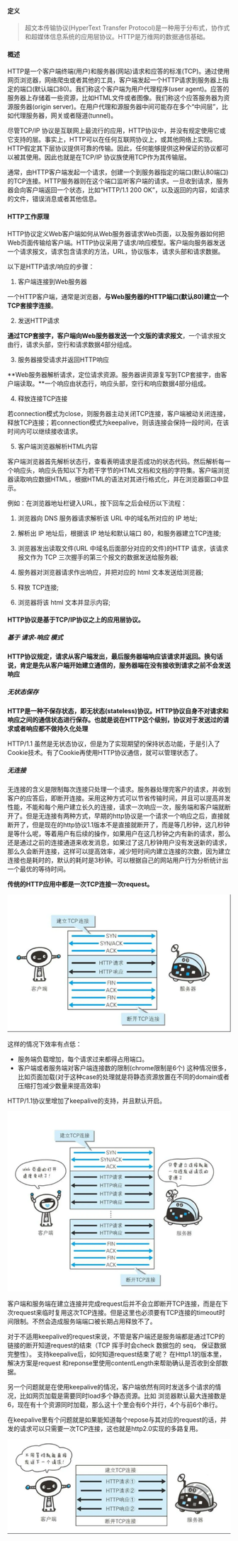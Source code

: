 #### 定义
> 超文本传输协议(HyperText Transfer Protocol)是一种用于分布式，协作式和超媒体信息系统的应用层协议。HTTP是万维网的数据通信基础。

#### 概述

HTTP是一个客户端终端(用户)和服务器(网站)请求和应答的标准(TCP)。通过使用网页浏览器，网络爬虫或者其他的工具，客户端发起一个HTTP请求到服务器上指定的端口(默认端口80)。我们称这个客户端为用户代理程序(user agent)。应答的服务器上存储着一些资源，比如HTML文件或者图像。我们称这个应答服务器为资源服务器(origin server)。在用户代理和源服务器中间可能存在多个“中间层”，比如代理服务器，网关或者隧道(tunnel)。

尽管TCP/IP 协议是互联网上最流行的应用，HTTP协议中，并没有规定使用它或它支持的层。事实上，HTTP可以在任何互联网协议上，或其他网络上实现。HTTP假定其下层协议提供可靠的传输。因此，任何能够提供这种保证的协议都可以被其使用。因此也就是在TCP/IP 协议族使用TCP作为其传输层。

通常，由HTTP客户端发起一个请求，创建一个到服务器指定的端口(默认80端口)的TCP连接。HTTP服务器则在这个端口监听客户端的请求。一旦收到请求，服务器会向客户端返回一个状态，比如“HTTP/1.1 200 OK”，以及返回的内容，如请求的文件，错误消息或者其他信息。

#### HTTP工作原理

HTTP协议定义Web客户端如何从Web服务器请求Web页面，以及服务器如何把Web页面传输给客户端。HTTP协议采用了请求/响应模型。客户端向服务器发送一个请求报文，请求包含请求的方法，URL，协议版本，请求头部和请求数据。

以下是HTTP请求/响应的步骤：
1. 客户端连接到Web服务器

  一个HTTP客户端，通常是浏览器，**与Web服务器的HTTP端口(默认80)建立一个TCP套接字连接**。

2. 发送HTTP请求

  **通过TCP套接字，客户端向Web服务器发送一个文版的请求报文**，一个请求报文由行，请求头部，空行和请求数据4部分组成。

3. 服务器接受请求并返回HTTP响应

  **Web服务器解析请求，定位请求资源。服务器讲资源复写到TCP套接字，由客户端读取。**一个响应由状态行，响应头部，空行和响应数据4部分组成。

4. 释放连接TCP连接

  若connection模式为close，则服务器主动关闭TCP连接，客户端被动关闭连接，释放TCP连接；若connection模式为keepalive，则该连接会保持一段时间，在该时间内可以继续接收请求。

5. 客户端浏览器解析HTML内容

  客户端浏览器首先解析状态行，查看表明请求是否成功的状态代码。然后解析每一个响应头，响应头告知以下为若干字节的HTML文档和文档的字符集。客户端浏览器读取响应数据HTML，根据HTML的语法对其进行格式化，并在浏览器窗口中显示。


例如：在浏览器地址栏键入URL，按下回车之后会经历以下流程：

  1. 浏览器向 DNS 服务器请求解析该 URL 中的域名所对应的 IP 地址;

  2. 解析出 IP 地址后，根据该 IP 地址和默认端口 80，和服务器建立TCP连接;

  3. 浏览器发出读取文件(URL 中域名后面部分对应的文件)的HTTP 请求，该请求报文作为 TCP 三次握手的第三个报文的数据发送给服务器;

  4. 服务器对浏览器请求作出响应，并把对应的 html 文本发送给浏览器;

  5. 释放 TCP连接;

  6. 浏览器将该 html 文本并显示内容; 　



#### HTTP协议是基于TCP/IP协议之上的应用层协议。

#####  基于 请求-响应 模式

 **HTTP协议规定，请求从客户端发出，最后服务器端响应该请求并返回。换句话说，肯定是先从客户端开始建立通信的，服务器端在没有接收到请求之前不会发送响应**

 ##### 无状态保存

 **HTTP是一种不保存状态，即无状态(stateless)协议。HTTP协议自身不对请求和响应之间的通信状态进行保存。也就是说在HTTP这个级别，协议对于发送过的请求或者响应都不做持久化处理**

 HTTP/1.1 虽然是无状态协议，但是为了实现期望的保持状态功能，于是引入了Cookie技术。有了Cookie再使用HTTP协议通信，就可以管理状态了。


 ##### 无连接

 无连接的含义是限制每次连接只处理一个请求。服务器处理完客户的请求，并收到客户的应答后，即断开连接。采用这种方式可以节省传输时间，并且可以提高并发性能，不能和每个用户建立长久的连接，请求一次响应一次，服务端和客户端就断开了。但是无连接有两种方式，早期的http协议是一个请求一个响应之后，直接就断开了，但是现在的http协议1.1版本不是直接就断开了，而是等几秒钟，这几秒钟是等什么呢，等着用户有后续的操作，如果用户在这几秒钟之内有新的请求，那么还是通过之前的连接通道来收发消息，如果过了这几秒钟用户没有发送新的请求，那么久会断开连接，这样可以提高效率，减少短时间内建立连接的次数，因为建立连接也是耗时的，默认的耗时是3秒钟。可以根据自己的网站用户行为分析统计出一个最优的等待时间。



**传统的HTTP应用中都是一次TCP连接一次request。**

![](assets/markdown-img-paste-2020072316030047.png)

这样的情况下效率有点低：

- 服务端负载增加，每个请求过来都得占用端口。
- 客户端或者服务端对客户端连接数的限制(chrome限制是6个)
  这种情况很多，比如页面加载(对于这种case的处理就是将静态资源放置在不同的domain或者压缩打包减少数量来提高效率)

HTTP/1.1协议里增加了keepalive的支持，并且默认开启。

![](assets/markdown-img-paste-20200723160758265.png)

客户端和服务端在建立连接并完成request后并不会立即断开TCP连接，而是在下次request来临时复用这次TCP连接。但是这里也必须要有TCP连接的timeout时间限制。不然会造成服务端端口被长期占用释放不了。

对于不适用keepalive的request来说，不管是客户端还是服务端都是通过TCP的链接的断开知道request的结束（TCP 挥手时会check 数据包的 seq， 保证数据完整性）。
支持keepalive后，如何知道request结束了呢？
在Http1.1的版本里， 解决方案是request 和reponse里使用contentLength来帮助确认是否收到全部数据。


另一个问题就是在使用keepalive的情况，客户端依然有同时发送多个请求的情况，比如网页加载是需要同时load多个静态资源。比如 浏览器默认最大连接数是6，现在有十个资源同时加载，那么这十个里会有6个并行，4个与前6个串行。

在keepalive里有个问题就是如果能知道每个repose与其对应的request的话，并发的请求可以只需要一次TCP连接，这也就是http2.0实现的多路复用。

![](assets/markdown-img-paste-20200723164205835.png)
